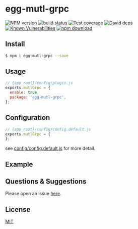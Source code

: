 # egg-mutl-grpc

[![NPM version][npm-image]][npm-url]
[![build status][travis-image]][travis-url]
[![Test coverage][codecov-image]][codecov-url]
[![David deps][david-image]][david-url]
[![Known Vulnerabilities][snyk-image]][snyk-url]
[![npm download][download-image]][download-url]

[npm-image]: https://img.shields.io/npm/v/egg-mutl-grpc.svg?style=flat-square
[npm-url]: https://npmjs.org/package/egg-mutl-grpc
[travis-image]: https://img.shields.io/travis/eggjs/egg-mutl-grpc.svg?style=flat-square
[travis-url]: https://travis-ci.org/eggjs/egg-mutl-grpc
[codecov-image]: https://img.shields.io/codecov/c/github/eggjs/egg-mutl-grpc.svg?style=flat-square
[codecov-url]: https://codecov.io/github/eggjs/egg-mutl-grpc?branch=master
[david-image]: https://img.shields.io/david/eggjs/egg-mutl-grpc.svg?style=flat-square
[david-url]: https://david-dm.org/eggjs/egg-mutl-grpc
[snyk-image]: https://snyk.io/test/npm/egg-mutl-grpc/badge.svg?style=flat-square
[snyk-url]: https://snyk.io/test/npm/egg-mutl-grpc
[download-image]: https://img.shields.io/npm/dm/egg-mutl-grpc.svg?style=flat-square
[download-url]: https://npmjs.org/package/egg-mutl-grpc

<!--
Description here.
-->

## Install

```bash
$ npm i egg-mutl-grpc --save
```

## Usage

```js
// {app_root}/config/plugin.js
exports.mutlGrpc = {
  enable: true,
  package: 'egg-mutl-grpc',
};
```

## Configuration

```js
// {app_root}/config/config.default.js
exports.mutlGrpc = {
};
```

see [config/config.default.js](config/config.default.js) for more detail.

## Example

<!-- example here -->

## Questions & Suggestions

Please open an issue [here](https://github.com/eggjs/egg/issues).

## License

[MIT](LICENSE)
